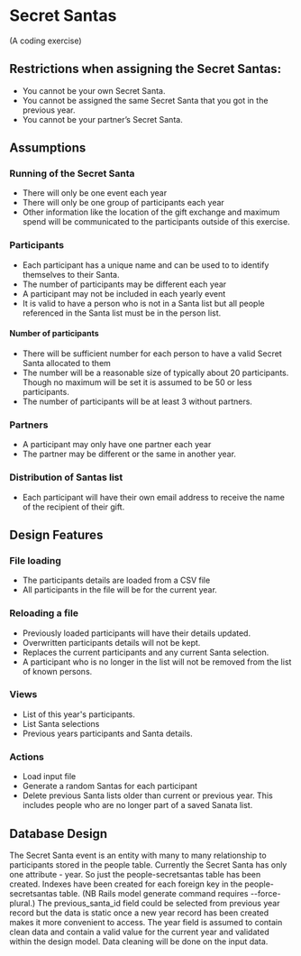 # Secret Santas
(A coding exercise)

## Restrictions when assigning the Secret Santas:
- You cannot be your own Secret Santa.
- You cannot be assigned the same Secret Santa that you got in the previous year.
- You cannot be your partner’s Secret Santa.

## Assumptions
### Running of the Secret Santa
- There will only be one event each year
- There will only be one group of participants each year
- Other information like the location of the gift exchange and maximum spend will be communicated to the participants outside of this exercise.

### Participants
- Each participant has a unique name
 and can be used to to identify themselves to their Santa.
- The number of participants may be different each year
- A participant may not be included in each yearly event
- It is valid to have a person who is not in a Santa list but all people referenced in the Santa list must be in the person list.

#### Number of participants
- There will be sufficient number for each person to have a valid Secret Santa allocated to them
- The number will be a reasonable size of typically about 20 participants. Though no maximum will be set it is assumed to be 50 or less participants.
- The number of participants will be at least 3 without partners.

### Partners
- A participant may only have one partner each year
- The partner may be different or the same in another year.

### Distribution of Santas list
- Each participant will have their own email address to receive the name of the recipient of their gift.

## Design Features
### File loading
- The participants details are loaded from a CSV file
- All participants in the file will be for the current year.

### Reloading a file
- Previously loaded participants will have their details updated.
- Overwritten participants details will not be kept.  
- Replaces the current participants and any current Santa selection.
- A participant who is no longer in the list will not be removed from the list of known persons.

### Views
- List of this year's participants.
- List Santa selections
- Previous years participants and Santa details.

### Actions
- Load input file
- Generate a random Santas for each participant
- Delete previous Santa lists older than current or previous year. This includes people who are no longer part of a saved Sanata list.

## Database Design

The Secret Santa event is an entity with many to many relationship to participants stored in the people table. Currently the Secret Santa has only one attribute - year. So just the people-secretsantas table has been created. Indexes have been created for each foreign key in the people-secretsantas table. (NB Rails model generate command requires --force-plural.)
The previous_santa_id field could be selected from previous year record but the data is static once a new year record has been created makes it more convenient to access.
The year field is assumed to contain clean data and contain a valid value for the current year and validated within the design model. Data cleaning will be done on the input data.
